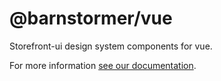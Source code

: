 # @barnstormer/vue

Storefront-ui design system components for vue.

For more information [see our documentation](https://docs.storefrontui.io/v2/).
